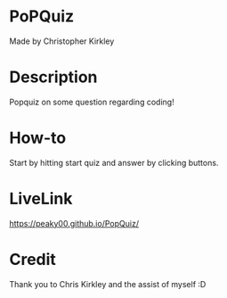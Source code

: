 # PoPQuiz 
Made by Christopher Kirkley

# Description
Popquiz on some question regarding coding!

# How-to
Start by hitting start quiz and answer by clicking buttons.

# LiveLink
https://peaky00.github.io/PopQuiz/

# Credit
Thank you to Chris Kirkley and the assist of myself :D